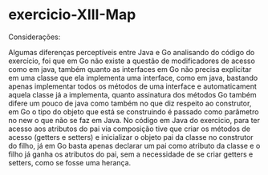 # exercicio-XIII-Map


Considerações:

Algumas diferenças perceptíveis entre Java e Go analisando do código do exercício, foi que em Go não existe a questão de modificadores de acesso como em java, também quanto as interfaces em Go não precisa explicitar em uma classe que ela implementa uma interface, como em java, bastando apenas implementar todos os métodos de uma interface e automaticament aquela classe já a implementa, quanto assinatura dos métodos Go também difere um pouco de java como também no que diz respeito ao construtor, em Go o tipo do objeto que está se construindo é passado como parâmetro no new o que não se faz em Java. No código em Java do exercicio, para ter acesso aos atributos do pai via composição tive que criar os métodos de acesso (getters e setters) e inicializar o objeto pai da classe no construtor do filho, já em Go basta apenas declarar um pai como atributo da classe e o filho já ganha os atributos do pai, sem a necessidade de se criar getters e setters, como se fosse uma herança.
